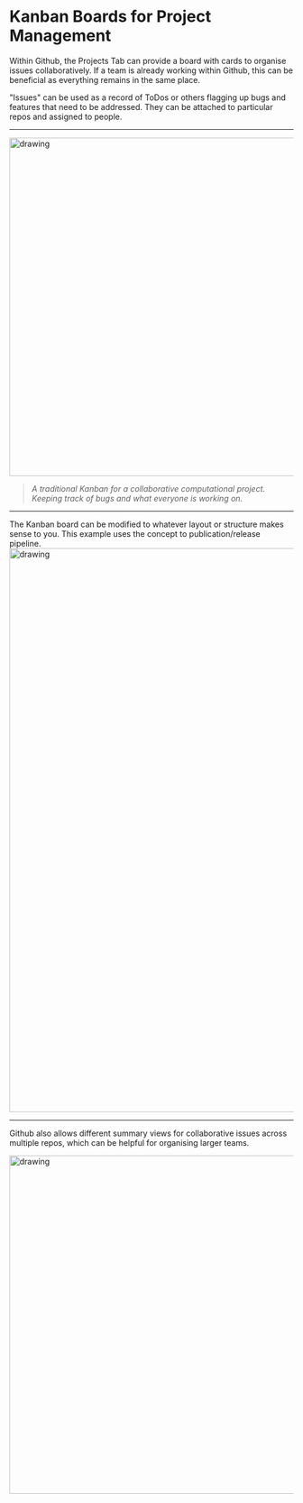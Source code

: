 

# Kanban Boards for Project Management

Within Github, the Projects Tab can provide a board with cards to organise issues collaboratively. If a team is already working within Github, this can be beneficial as everything remains in the same place.

"Issues" can be used as a record of ToDos or others flagging up bugs and features that need to be addressed. They can be attached to particular repos and assigned to people.

---

<img src="https://i.postimg.cc/Kzfz40t3/Screenshot-2022-02-10-at-19-55-23.png" alt="drawing" width="600"/>

> *A traditional Kanban for a collaborative computational project. Keeping track of bugs and what everyone is working on.*

---
The Kanban board can be modified to whatever layout or structure makes sense to you. This example uses the concept to publication/release pipeline. 
<img src="https://i.postimg.cc/3wDm4Qw4/Screenshot-2022-02-10-at-19-47-35.png" alt="drawing" width="1000"/>


---

Github also allows different summary views for collaborative issues across multiple repos, which can be helpful for organising larger teams. 

<img src="https://i.postimg.cc/d37Yv66Y/Screenshot-2022-02-10-at-19-47-51.png" alt="drawing" width="600"/>


